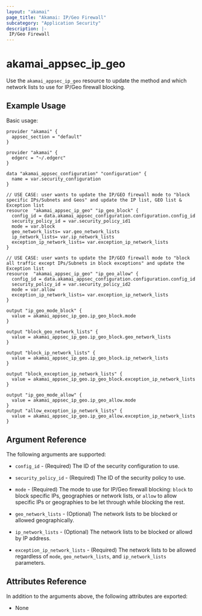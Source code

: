 ```yaml
---
layout: "akamai"
page_title: "Akamai: IP/Geo Firewall"
subcategory: "Application Security"
description: |-
 IP/Geo Firewall
---
```


# akamai_appsec_ip_geo

Use the `akamai_appsec_ip_geo` resource to update the method and which network lists to use for IP/Geo firewall blocking.

## Example Usage

Basic usage:

```hcl
provider "akamai" {
  appsec_section = "default"
}

provider "akamai" {
  edgerc = "~/.edgerc"
}

data "akamai_appsec_configuration" "configuration" {
  name = var.security_configuration
}

// USE CASE: user wants to update the IP/GEO firewall mode to "block specific IPs/Subnets and Geos" and update the IP list, GEO list & Exception list
resource  "akamai_appsec_ip_geo" "ip_geo_block" {
  config_id = data.akamai_appsec_configuration.configuration.config_id
  security_policy_id = var.security_policy_id1
  mode = var.block
  geo_network_lists= var.geo_network_lists
  ip_network_lists= var.ip_network_lists
  exception_ip_network_lists= var.exception_ip_network_lists
}

// USE CASE: user wants to update the IP/GEO firewall mode to "block all traffic except IPs/Subnets in block exceptions" and update the Exception list
resource  "akamai_appsec_ip_geo" "ip_geo_allow" {
  config_id = data.akamai_appsec_configuration.configuration.config_id
  security_policy_id = var.security_policy_id2
  mode = var.allow
  exception_ip_network_lists= var.exception_ip_network_lists
}

output "ip_geo_mode_block" {
  value = akamai_appsec_ip_geo.ip_geo_block.mode
}

output "block_geo_network_lists" {
  value = akamai_appsec_ip_geo.ip_geo_block.geo_network_lists
}

output "block_ip_network_lists" {
  value = akamai_appsec_ip_geo.ip_geo_block.ip_network_lists
}

output "block_exception_ip_network_lists" {
  value = akamai_appsec_ip_geo.ip_geo_block.exception_ip_network_lists
}

output "ip_geo_mode_allow" {
  value = akamai_appsec_ip_geo.ip_geo_allow.mode
}
output "allow_exception_ip_network_lists" {
  value = akamai_appsec_ip_geo.ip_geo_allow.exception_ip_network_lists
}
```

## Argument Reference

The following arguments are supported:

* `config_id` - (Required) The ID of the security configuration to use.

* `security_policy_id` - (Required) The ID of the security policy to use.

* `mode` - (Required) The mode to use for IP/Geo firewall blocking: `block` to block specific IPs, geographies or network lists, or `allow` to allow specific IPs or geographies to be let through while blocking the rest.

* `geo_network_lists` - (Optional) The network lists to be blocked or allowed geographically.

* `ip_network_lists` - (Optional) The network lists to be blocked or allowd by IP address.

* `exception_ip_network_lists` - (Required) The network lists to be allowed regardless of `mode`, `geo_network_lists`, and `ip_network_lists` parameters.

## Attributes Reference

In addition to the arguments above, the following attributes are exported:

* None


